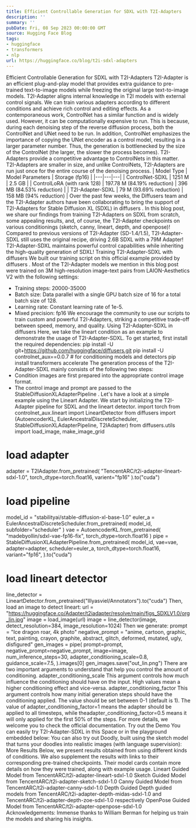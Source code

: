 ```yaml
---
title: Efficient Controllable Generation for SDXL with T2I-Adapters
description: ''
summary: ''
pubDate: Fri, 08 Sep 2023 00:00:00 GMT
source: Hugging Face Blog
tags:
- huggingface
- transformers
- nlp
url: https://huggingface.co/blog/t2i-sdxl-adapters
---
```


Efficient Controllable Generation for SDXL with T2I-Adapters
T2I-Adapter is an efficient plug-and-play model that provides extra guidance to pre-trained text-to-image models while freezing the original large text-to-image models. T2I-Adapter aligns internal knowledge in T2I models with external control signals. We can train various adapters according to different conditions and achieve rich control and editing effects.
As a contemporaneous work, ControlNet has a similar function and is widely used. However, it can be computationally expensive to run. This is because, during each denoising step of the reverse diffusion process, both the ControlNet and UNet need to be run. In addition, ControlNet emphasizes the importance of copying the UNet encoder as a control model, resulting in a larger parameter number. Thus, the generation is bottlenecked by the size of the ControlNet (the larger, the slower the process becomes).
T2I-Adapters provide a competitive advantage to ControlNets in this matter. T2I-Adapters are smaller in size, and unlike ControlNets, T2I-Adapters are run just once for the entire course of the denoising process.
| Model Type | Model Parameters | Storage (fp16) |
|---|---|---|
| ControlNet-SDXL | 1251 M | 2.5 GB |
| ControlLoRA (with rank 128) | 197.78 M (84.19% reduction) | 396 MB (84.53% reduction) |
| T2I-Adapter-SDXL | 79 M (93.69% reduction) | 158 MB (94% reduction) |
Over the past few weeks, the Diffusers team and the T2I-Adapter authors have been collaborating to bring the support of T2I-Adapters for Stable Diffusion XL (SDXL) in diffusers
. In this blog post, we share our findings from training T2I-Adapters on SDXL from scratch, some appealing results, and, of course, the T2I-Adapter checkpoints on various conditionings (sketch, canny, lineart, depth, and openpose)!
Compared to previous versions of T2I-Adapter (SD-1.4/1.5), T2I-Adapter-SDXL still uses the original recipe, driving 2.6B SDXL with a 79M Adapter! T2I-Adapter-SDXL maintains powerful control capabilities while inheriting the high-quality generation of SDXL!
Training T2I-Adapter-SDXL with diffusers
We built our training script on this official example provided by diffusers
.
Most of the T2I-Adapter models we mention in this blog post were trained on 3M high-resolution image-text pairs from LAION-Aesthetics V2 with the following settings:
- Training steps: 20000-35000
- Batch size: Data parallel with a single GPU batch size of 16 for a total batch size of 128.
- Learning rate: Constant learning rate of 1e-5.
- Mixed precision: fp16
We encourage the community to use our scripts to train custom and powerful T2I-Adapters, striking a competitive trade-off between speed, memory, and quality.
Using T2I-Adapter-SDXL in diffusers
Here, we take the lineart condition as an example to demonstrate the usage of T2I-Adapter-SDXL. To get started, first install the required dependencies:
pip install -U git+https://github.com/huggingface/diffusers.git
pip install -U controlnet_aux==0.0.7 # for conditioning models and detectors
pip install transformers accelerate
The generation process of the T2I-Adapter-SDXL mainly consists of the following two steps:
- Condition images are first prepared into the appropriate control image format.
- The control image and prompt are passed to the
StableDiffusionXLAdapterPipeline
.
Let's have a look at a simple example using the Lineart Adapter. We start by initializing the T2I-Adapter pipeline for SDXL and the lineart detector.
import torch
from controlnet_aux.lineart import LineartDetector
from diffusers import (AutoencoderKL, EulerAncestralDiscreteScheduler,
StableDiffusionXLAdapterPipeline, T2IAdapter)
from diffusers.utils import load_image, make_image_grid
# load adapter
adapter = T2IAdapter.from_pretrained(
"TencentARC/t2i-adapter-lineart-sdxl-1.0", torch_dtype=torch.float16, varient="fp16"
).to("cuda")
# load pipeline
model_id = "stabilityai/stable-diffusion-xl-base-1.0"
euler_a = EulerAncestralDiscreteScheduler.from_pretrained(
model_id, subfolder="scheduler"
)
vae = AutoencoderKL.from_pretrained(
"madebyollin/sdxl-vae-fp16-fix", torch_dtype=torch.float16
)
pipe = StableDiffusionXLAdapterPipeline.from_pretrained(
model_id,
vae=vae,
adapter=adapter,
scheduler=euler_a,
torch_dtype=torch.float16,
variant="fp16",
).to("cuda")
# load lineart detector
line_detector = LineartDetector.from_pretrained("lllyasviel/Annotators").to("cuda")
Then, load an image to detect lineart:
url = "https://huggingface.co/Adapter/t2iadapter/resolve/main/figs_SDXLV1.0/org_lin.jpg"
image = load_image(url)
image = line_detector(image, detect_resolution=384, image_resolution=1024)
Then we generate:
prompt = "Ice dragon roar, 4k photo"
negative_prompt = "anime, cartoon, graphic, text, painting, crayon, graphite, abstract, glitch, deformed, mutated, ugly, disfigured"
gen_images = pipe(
prompt=prompt,
negative_prompt=negative_prompt,
image=image,
num_inference_steps=30,
adapter_conditioning_scale=0.8,
guidance_scale=7.5,
).images[0]
gen_images.save("out_lin.png")
There are two important arguments to understand that help you control the amount of conditioning.
adapter_conditioning_scale
This argument controls how much influence the conditioning should have on the input. High values mean a higher conditioning effect and vice-versa.
adapter_conditioning_factor
This argument controls how many initial generation steps should have the conditioning applied. The value should be set between 0-1 (default is 1). The value of
adapter_conditioning_factor=1
means the adapter should be applied to all timesteps, while theadapter_conditioning_factor=0.5
means it will only applied for the first 50% of the steps.
For more details, we welcome you to check the official documentation.
Try out the Demo
You can easily try T2I-Adapter-SDXL in this Space or in the playground embedded below:
You can also try out Doodly, built using the sketch model that turns your doodles into realistic images (with language supervision):
More Results
Below, we present results obtained from using different kinds of conditions. We also supplement the results with links to their corresponding pre-trained checkpoints. Their model cards contain more details on how they were trained, along with example usage.
Lineart Guided
Model from TencentARC/t2i-adapter-lineart-sdxl-1.0
Sketch Guided
Model from TencentARC/t2i-adapter-sketch-sdxl-1.0
Canny Guided
Model from TencentARC/t2i-adapter-canny-sdxl-1.0
Depth Guided
Depth guided models from TencentARC/t2i-adapter-depth-midas-sdxl-1.0
and TencentARC/t2i-adapter-depth-zoe-sdxl-1.0
respectively
OpenPose Guided
Model from TencentARC/t2i-adapter-openpose-sdxl-1.0
Acknowledgements: Immense thanks to William Berman for helping us train the models and sharing his insights.